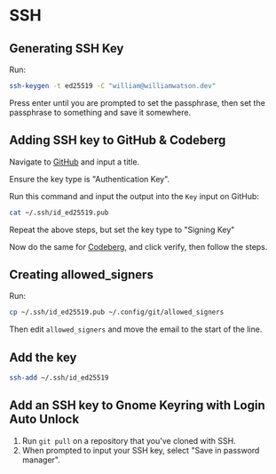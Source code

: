 # SSH

## Generating SSH Key

Run:

```bash
ssh-keygen -t ed25519 -C "william@williamwatson.dev"
```

Press enter until you are prompted to set the passphrase, then set the
passphrase to something and save it somewhere.

## Adding SSH key to GitHub & Codeberg

Navigate to [GitHub](https://github.com/settings/ssh/new) and input a title.

Ensure the key type is "Authentication Key".

Run this command and input the output into the `Key` input on GitHub:

```bash
cat ~/.ssh/id_ed25519.pub
```

Repeat the above steps, but set the key type to "Signing Key"

Now do the same for [Codeberg](https://codeberg.org/user/settings/keys), and click verify, then follow the steps.

## Creating allowed_signers

Run:

```bash
cp ~/.ssh/id_ed25519.pub ~/.config/git/allowed_signers
```

Then edit `allowed_signers` and move the email to the start of the line.

## Add the key

```bash
ssh-add ~/.ssh/id_ed25519
```

## Add an SSH key to Gnome Keyring with Login Auto Unlock

1. Run `git pull` on a repository that you've cloned with SSH.
2. When prompted to input your SSH key, select "Save in password manager".
